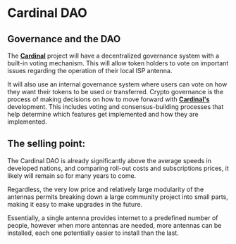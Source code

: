 # Cardinal DAO

## Governance and the DAO

The **[Cardinal](docs/Hardware/Cardinal.md)** project will have a decentralized governance system with a built-in voting mechanism. This will allow token holders to vote on important issues regarding the operation of their local ISP antenna. 

It will also use an internal governance system where users can vote on how they want their tokens to be used or transferred. 
Crypto governance is the process of making decisions on how to move forward with **[Cardinal's](docs/Chirp-Wiki/Hardware/Cardinal.md)** development. 
This includes voting and consensus-building processes that help determine which features get implemented and how they are implemented.

## The selling point:

The Cardinal DAO is already significantly above the average speeds in developed nations, and comparing roll-out costs and subscriptions prices, it likely will remain so for many years to come. 

Regardless, the very low price and relatively large modularity of the antennas permits breaking down a large community project into small parts, making it easy to make upgrades in the future. 

Essentially, a single antenna provides internet to a predefined number of people, however when more antennas are needed, more antennas can be installed, each one potentially easier to install than the last. 
